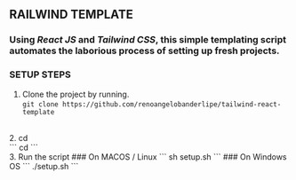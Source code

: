 ## RAILWIND TEMPLATE

### Using ***React JS*** and ***Tailwind CSS***, this simple templating script automates the laborious process of setting up fresh projects.


### SETUP STEPS

1. Clone the project by running.<br />
``` git clone https://github.com/renoangelobanderlipe/tailwind-react-template ``` 
<br />
2. cd <project-nae><br />
``` cd <project-name> ```
<br />
3. Run the script
### On MACOS / Linux
``` sh setup.sh ```
### On Windows OS 
``` ./setup.sh ```
